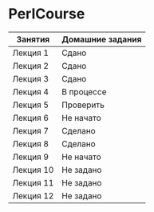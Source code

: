# PerlCourse
| Занятия       | Домашние задания |
| ------------- | ---------------- |
| Лекция 1      | Сдано       |
| Лекция 2      | Сдано       |
| Лекция 3      | Сдано       |
| Лекция 4      | В процессе  |
| Лекция 5      | Проверить   |
| Лекция 6      | Не начато   |
| Лекция 7      | Сделано     |
| Лекция 8      | Сделано     |
| Лекция 9      | Не начато   |
| Лекция 10     | Не задано   |
| Лекция 11     | Не задано   |
| Лекция 12     | Не задано   |
